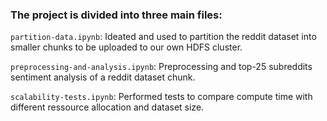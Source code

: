 ### The project is divided into three main files:

`partition-data.ipynb`: Ideated and used to partition the reddit dataset into smaller chunks to be uploaded to our own HDFS cluster.

`preprocessing-and-analysis.ipynb`: Preprocessing and top-25 subreddits sentiment analysis of a reddit dataset chunk.

`scalability-tests.ipynb`: Performed tests to compare compute time with different ressource allocation and dataset size.

